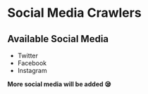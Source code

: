 # Social Media Crawlers

## Available Social Media
* Twitter
* Facebook
* Instagram

**More social media will be added :sleepy:**